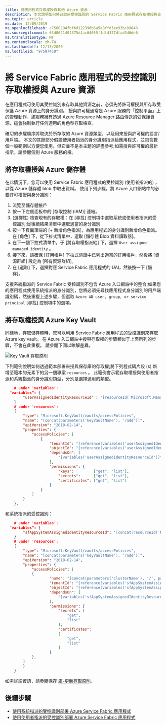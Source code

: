 ```yaml
---
title: 將應用程式存取權授與其他 Azure 資源
description: 本文說明如何將已啟用受控識別的 Service Fabric 應用程式存取權授與支援 Azure Active Directory 型驗證的其他 Azure 資源。
ms.topic: article
ms.date: 12/09/2019
ms.openlocfilehash: c7560294fbf6d122396b6a5a8ffd3ee93bc89048
ms.sourcegitcommit: 63d0621404375d4ac64055f1df4177dfad3d6de6
ms.translationtype: MT
ms.contentlocale: zh-TW
ms.lasthandoff: 12/15/2020
ms.locfileid: "97507450"
---
```

# <a name="granting-a-service-fabric-applications-managed-identity-access-to-azure-resources"></a>將 Service Fabric 應用程式的受控識別存取權授與 Azure 資源

在應用程式可使用其受控識別來存取其他資源之前，必須先將許可權授與所存取受保護 Azure 資源上的身分識別。 授與許可權通常是 Azure 服務的「控制平面」上的管理動作，該服務擁有透過 Azure Resource Manager 路由傳送的受保護資源，這會強制執行任何適用的角色型存取檢查。

確切的步驟順序將取決於所存取的 Azure 資源類型，以及用來授與許可權的語言/用戶端。 本文的其餘部分假設使用者指派的身分識別指派給應用程式，並包含數個一般範例以方便您使用，但它並不是本主題的詳盡參考;如需授與許可權的最新指示，請參閱個別 Azure 服務的檔。  

## <a name="granting-access-to-azure-storage"></a>將存取權授與 Azure 儲存體
在此情況下，您可以使用 Service Fabric 應用程式的受控識別 (使用者指派的) ，以從 Azure 儲存體 blob 中取出資料。 使用下列步驟，將 Azure 入口網站中的必要許可權授與身分識別：

1. 流覽至儲存體帳戶
2. 按一下左側面板中的 [存取控制 (IAM)]  連結。
3.  (選擇性) 檢查現有的存取權：在 [尋找] 控制項中選取系統或使用者指派的受控識別;從後續結果清單中選取適當的身分識別
4. 按一下頁面頂端的 [+ 新增角色指派]，為應用程式的身分識別新增角色指派。
在 [角色] 下，從下拉式清單中，選取 [儲存體 Blob 資料讀取器]。
5. 在下一個下拉式清單中，于 [將存取權指派給] 下，選擇 `User assigned managed identity` 。
6. 接下來，請確保 [訂用帳戶] 下拉式清單中已列出適當的訂用帳戶，然後將 [資源群組] 設定為 [所有資源群組]。
7. 在 [選取] 下，選擇對應 Service Fabric 應用程式的 UAI，然後按一下 [儲存]。

支援系統指派的 Service Fabric 受控識別不包含 Azure 入口網站中的整合;如果您的應用程式使用系統指派的身分識別，您將必須先尋找應用程式身分識別的用戶端識別碼，然後重複上述步驟，但選取 `Azure AD user, group, or service principal` [尋找] 控制項中的選項。

## <a name="granting-access-to-azure-key-vault"></a>將存取權授與 Azure Key Vault
同樣地，存取儲存體時，您可以利用 Service Fabric 應用程式的受控識別來存取 Azure key vault。 在 Azure 入口網站中授與存取權的步驟類似于上面所列的步驟，不會在此重複。 請參閱下圖以瞭解差異。

![Key Vault 存取原則](../key-vault/media/vs-secure-secret-appsettings/add-keyvault-access-policy.png)

下列範例說明如何透過範本部署來授與保存庫的存取權;將下列程式碼片段 (s) 新增至範本的元素下的另一個專案 `resources` 。 此範例會示範存取權授與使用者指派和系統指派的身分識別類型，分別是選擇適用的類型。

```json
    # under 'variables':
  "variables": {
        "userAssignedIdentityResourceId" : "[resourceId('Microsoft.ManagedIdentity/userAssignedIdentities/', parameters('userAssignedIdentityName'))]",
    }
    # under 'resources':
    {
        "type": "Microsoft.KeyVault/vaults/accessPolicies",
        "name": "[concat(parameters('keyVaultName'), '/add')]",
        "apiVersion": "2018-02-14",
        "properties": {
            "accessPolicies": [
                {
                    "tenantId": "[reference(variables('userAssignedIdentityResourceId'), '2018-11-30').tenantId]",
                    "objectId": "[reference(variables('userAssignedIdentityResourceId'), '2018-11-30').principalId]",
                    "dependsOn": [
                        "[variables('userAssignedIdentityResourceId')]"
                    ],
                    "permissions": {
                        "keys":         ["get", "list"],
                        "secrets":      ["get", "list"],
                        "certificates": ["get", "list"]
                    }
                }
            ]
        }
    },
```
和系統指派的受控識別：
```json
    # under 'variables':
  "variables": {
        "sfAppSystemAssignedIdentityResourceId": "[concat(resourceId('Microsoft.ServiceFabric/clusters/applications/', parameters('clusterName'), parameters('applicationName')), '/providers/Microsoft.ManagedIdentity/Identities/default')]"
    }
    # under 'resources':
    {
        "type": "Microsoft.KeyVault/vaults/accessPolicies",
        "name": "[concat(parameters('keyVaultName'), '/add')]",
        "apiVersion": "2018-02-14",
        "properties": {
            "accessPolicies": [
            {
                    "name": "[concat(parameters('clusterName'), '/', parameters('applicationName'))]",
                    "tenantId": "[reference(variables('sfAppSystemAssignedIdentityResourceId'), '2018-11-30').tenantId]",
                    "objectId": "[reference(variables('sfAppSystemAssignedIdentityResourceId'), '2018-11-30').principalId]",
                    "dependsOn": [
                        "[variables('sfAppSystemAssignedIdentityResourceId')]"
                    ],
                    "permissions": {
                        "secrets": [
                            "get",
                            "list"
                        ],
                        "certificates": 
                        [
                            "get", 
                            "list"
                        ]
                    }
            },
        ]
        }
    }
```

如需詳細資訊，請參閱保存 [庫-更新存取原則](/rest/api/keyvault/vaults/updateaccesspolicy)。

## <a name="next-steps"></a>後續步驟
* [使用系統指派的受控識別部署 Azure Service Fabric 應用程式](./how-to-deploy-service-fabric-application-system-assigned-managed-identity.md)
* [使用使用者指派的受控識別部署 Azure Service Fabric 應用程式](./how-to-deploy-service-fabric-application-user-assigned-managed-identity.md)
